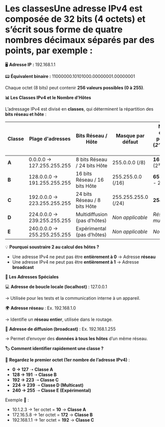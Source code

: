 # Les classesUne **adresse IPv4** est composée de **32 bits** (4 octets) et s’écrit sous forme de **quatre nombres décimaux** séparés par des points, par exemple :

🖥 **Adresse IP :** 192.168.1.1

📟 **Équivalent binaire :** 11000000.10101000.00000001.00000001

Chaque octet (8 bits) peut contenir **256 valeurs possibles (0 à 255)**.



**📊 Les Classes IPv4 et le Nombre d’Hôtes**

L’adressage IPv4 est divisé en **classes**, qui déterminent la répartition des **bits réseau et hôte** :

| **Classe** | **Plage d'adresses** | **Bits Réseau / Hôte** | **Masque par défaut** | **Nombre d’hôtes possibles (*2^bits_hôte - 2*)** |
|----|----|----|----|----|
| **A** | 0.0.0.0 → 127.255.255.255 | 8 bits Réseau / 24 bits Hôte | 255.0.0.0 (/8) | **16 777 214** (2²⁴ - 2) |
| **B** | 128.0.0.0 → 191.255.255.255 | 16 bits Réseau / 16 bits Hôte | 255.255.0.0 (/16) | **65 534** (2¹⁶ - 2) |
| **C** | 192.0.0.0 → 223.255.255.255 | 24 bits Réseau / 8 bits Hôte | 255.255.255.0 (/24) | **254** (2⁸ - 2) |
| **D** | 224.0.0.0 → 239.255.255.255 | Multidiffusion (pas d’hôtes) | *Non applicable* | *Réservé multicast* |
| **E** | 240.0.0.0 → 255.255.255.255 | Expérimental (pas d’hôtes) | *Non applicable* | *Non utilisé* |

💡 **Pourquoi soustraire 2 au calcul des hôtes ?**

- Une adresse IPv4 ne peut pas être **entièrement à 0** → Adresse **réseau**
- Une adresse IPv4 ne peut pas être **entièrement à 1** → Adresse **broadcast**



**🎯 Les Adresses Spéciales**

💻 **Adresse de boucle locale (localhost)** : 127.0.0.1

→ Utilisée pour les tests et la communication interne à un appareil.



🌍 **Adresse réseau** : Ex. 192.168.1.0

→ Identifie un **réseau entier**, utilisée dans le routage.



📢 **Adresse de diffusion (broadcast)** : Ex. 192.168.1.255

→ Permet d’envoyer des **données à tous les hôtes** d’un même réseau.

**🏷 Comment identifier rapidement une classe ?**

📌 **Regardez le premier octet (1er nombre de l’adresse IPv4)** :

- **0 → 127** ➝ **Classe A**
- **128 → 191** ➝ **Classe B**
- **192 → 223** ➝ **Classe C**
- **224 → 239** ➝ **Classe D (Multicast)**
- **240 → 255** ➝ **Classe E (Expérimental)**

Exemple 🔎 :

- 10.1.2.3 → 1er octet = **10** → **Classe A**
- 172.16.5.8 → 1er octet = **172** → **Classe B**
- 192.168.1.1 → 1er octet = **192** → **Classe C**
